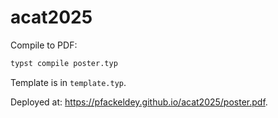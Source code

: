 # acat2025

Compile to PDF:
```bash
typst compile poster.typ
```

Template is in `template.typ`.

Deployed at: https://pfackeldey.github.io/acat2025/poster.pdf.